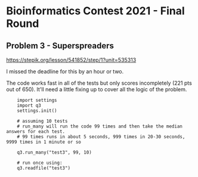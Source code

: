# Bioinformatics Contest 2021 - Final Round 

## Problem 3 - Superspreaders

https://stepik.org/lesson/541852/step/1?unit=535313

I missed the deadline for this by an hour or two.  

The code works fast in all of the tests but only scores incompletely (221 pts out of 650). It'll need a little fixing up to cover all the logic of the problem.

```
    import settings
    import q3
    settings.init()
    
    # assuming 10 tests
    # run_many will run the code 99 times and then take the median answers for each test.
    # 99 times runs in about 5 seconds, 999 times in 20-30 seconds, 9999 times in 1 minute or so
    
    q3.run_many("test3", 99, 10)
    
    # run once using:
    q3.readfile("test3")    
```

